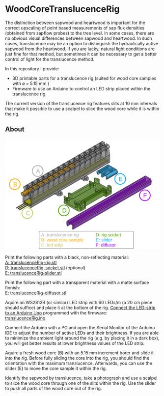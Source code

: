 WoodCoreTranslucenceRig
===========

The distinction between sapwood and heartwood is important for the correct upscaling of point based measurements of sap flux densities (obtained from sapflow probes) to the tree level. In some cases, there are no obvious visual differences between sapwood and heartwood. In such cases, translucence may be an option to distinguish the hydraulically active sapwood from the heartwood. If you are lucky, natural light conditions are just fine for that method, but sometimes it can be necessary to get a better control of light for the translucence method.

In this repository I provide:
* 3D printable parts for a translucence rig (suited for wood core samples with ø = 5.15 mm )
* Firmware to use an Arduino to control an LED strip placed within the translucence rig
 
The current version of the translucence rig features slits at 10 mm intervals that make it possible to use a scalpel to slice the wood core while it is within the rig.

## About

![image](https://github.com/stseeger/WoodCoreTranslucenceRig/blob/main/doc/rigParts.png)

Print the following parts with a black, non-reflecting  material:  
[A: translucenceRig-rig.stl](Hardware/translucenceRig-rig.stl)  
[D: translucenceRig-socket.stl](Hardware/translucenceRig-socket.stl) (optional)  
[E: translucenceRig-slider.stl](Hardware/translucenceRig-slider.stl)  

Print the following part with a transparent material with a matte surface finnish:  
[E: translucenceRig-diffusor.stl](Hardware/translucenceRig-diffusor.stl)  

Aquire an WS2812B (or similar) LED strip with 60 LEDs/m (a 20 cm piece should suffice) and place it at the bottom of the rig.
[Connect the LED-strip to an Arduino Uno](doc/wiring_LED_to_Arduino.JPG) programmed with the firmware:  
[translucenceRig.ino](Firmware/translucenceRig/translucenceRig.ino)  

Connect the Arduino with a PC and open the Serial Monitor of the Arduino IDE to adjust the number of active LEDs and their brightness. If you are able to minimize the ambient light around the rig (e.g. by placing it in a dark box), you will get better results at lower brightness values of the LED strip.  

Aquire a fresh wood core (B) with an 5.15 mm increment borer and slide it into the rig.  Before fully sliding the core into the rig, you should find the orientation with the maximum translucence. Afterwards, you can use the slider (E) to move the core sample it within the rig.  

Identify the sapwood by translucence, take a photograph and use a scalpel to slice the wood core through one of the slits within the rig. Use the slider to push all parts of the wood core out of the rig.




